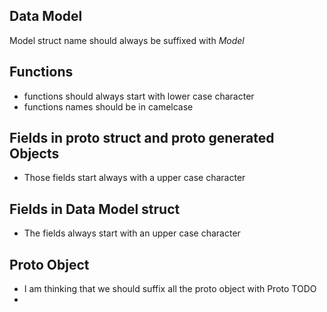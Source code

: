 ## Data Model
Model struct name should always be suffixed with *Model*

## Functions
- functions should always start with lower case character
- functions names should be in camelcase

## Fields in proto struct and proto generated Objects 
- Those fields start always with a upper case character

## Fields in Data Model struct
- The fields always start with an upper case character


## Proto Object
- I am thinking that we should suffix all the proto object with Proto TODO
- 
